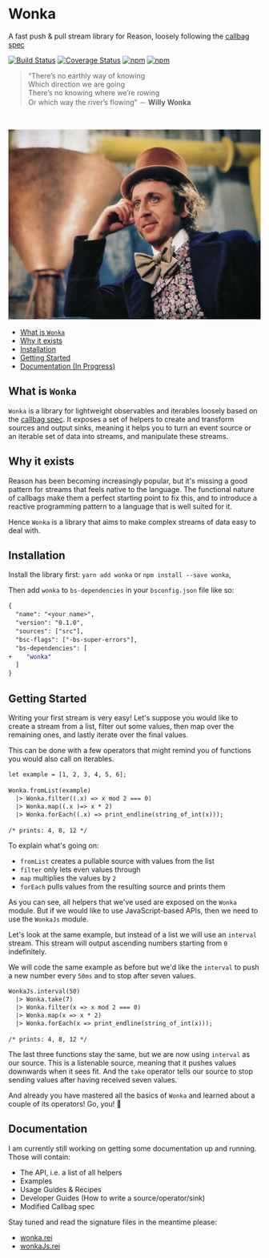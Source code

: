 # Wonka

A fast push & pull stream library for Reason, loosely following the [callbag spec](https://github.com/callbag/callbag)

[![Build Status](https://travis-ci.org/kitten/wonka.svg?branch=master)](https://travis-ci.org/kitten/wonka)
[![Coverage Status](https://coveralls.io/repos/github/kitten/wonka/badge.svg?branch=master)](https://coveralls.io/github/kitten/wonka?branch=master)
[![npm](https://img.shields.io/npm/v/wonka.svg)](https://www.npmjs.com/package/wonka)
[![npm](https://img.shields.io/npm/l/wonka.svg)](https://www.npmjs.com/package/wonka)

> “There’s no earthly way of knowing<br>
> Which direction we are going<br>
> There’s no knowing where we’re rowing<br>
> Or which way the river’s flowing” － **Willy Wonka**

<br>

![Wonka](/docs/wonka.jpg?raw=true)

* [What is `Wonka`](#what-is-wonka)
* [Why it exists](#why-it-exists)
* [Installation](#installation)
* [Getting Started](#getting-started)
* [Documentation (In Progress)](#documentation)

## What is `Wonka`

`Wonka` is a library for lightweight observables and iterables loosely based on the [callbag spec](https://github.com/callbag/callbag).
It exposes a set of helpers to create and transform sources and output sinks, meaning it helps you to turn an event source or an
iterable set of data into streams, and manipulate these streams.

## Why it exists

Reason has been becoming increasingly popular, but it's missing a good pattern for streams that feels native to the language.
The functional nature of callbags make them a perfect starting point to fix this, and to introduce a reactive programming
pattern to a language that is well suited for it.

Hence `Wonka` is a library that aims to make complex streams of data easy to deal with.

## Installation

Install the library first: `yarn add wonka` or `npm install --save wonka`,

Then add `wonka` to `bs-dependencies` in your `bsconfig.json` file like so:

```diff
{
  "name": "<your name>",
  "version": "0.1.0",
  "sources": ["src"],
  "bsc-flags": ["-bs-super-errors"],
  "bs-dependencies": [
+    "wonka"
  ]
}
```

## Getting Started

Writing your first stream is very easy! Let's suppose you would like to create a stream from a list, filter out some values,
then map over the remaining ones, and lastly iterate over the final values.

This can be done with a few operators that might remind you of functions you would also call on iterables.

```reason
let example = [1, 2, 3, 4, 5, 6];

Wonka.fromList(example)
  |> Wonka.filter((.x) => x mod 2 === 0)
  |> Wonka.map((.x )=> x * 2)
  |> Wonka.forEach((.x) => print_endline(string_of_int(x)));

/* prints: 4, 8, 12 */
```

To explain what's going on:

- `fromList` creates a pullable source with values from the list
- `filter` only lets even values through
- `map` multiplies the values by `2`
- `forEach` pulls values from the resulting source and prints them

As you can see, all helpers that we've used are exposed on the `Wonka` module.
But if we would like to use JavaScript-based APIs, then we need to use the `WonkaJs` module.

Let's look at the same example, but instead of a list we will use an `interval` stream.
This stream will output ascending numbers starting from `0` indefinitely.

We will code the same example as before but we'd like the `interval` to push
a new number every `50ms` and to stop after seven values.

```reason
WonkaJs.interval(50)
  |> Wonka.take(7)
  |> Wonka.filter(x => x mod 2 === 0)
  |> Wonka.map(x => x * 2)
  |> Wonka.forEach(x => print_endline(string_of_int(x)));

/* prints: 4, 8, 12 */
```

The last three functions stay the same, but we are now using `interval` as our source.
This is a listenable source, meaning that it pushes values downwards when it sees fit.
And the `take` operator tells our source to stop sending values after having received seven
values.

And already you have mastered all the basics of `Wonka` and learned about a couple of its operators!
Go, you! :tada:

## Documentation

I am currently still working on getting some documentation up and running. Those will contain:

- The API, i.e. a list of all helpers
- Examples
- Usage Guides & Recipes
- Developer Guides (How to write a source/operator/sink)
- Modified Callbag spec

Stay tuned and read the signature files in the meantime please:

- [wonka.rei](./src/wonka.rei)
- [wonkaJs.rei](./src/wonka.rei)

